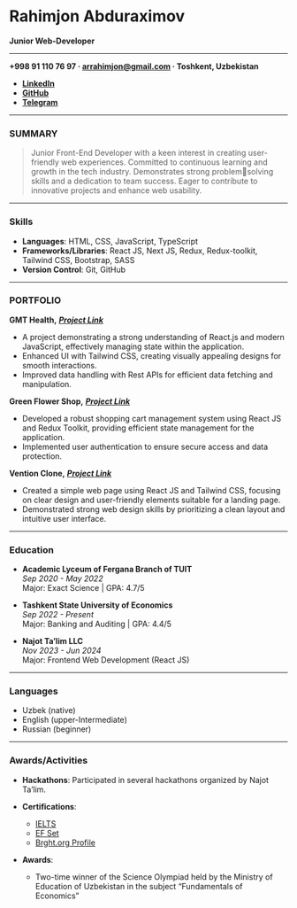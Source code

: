 # Rahimjon Abduraximov

**Junior Web-Developer**

---

**+998 91 110 76 97 · arrahimjon@gmail.com · Toshkent, Uzbekistan**

- [**LinkedIn**](https://www.linkedin.com/in/rakhimjon-abdurakhimov-5ba2b7231/)
- [**GitHub**](https://github.com/Rahimjon-A)
- [**Telegram**](https://telegram.me/RahimjonAbduraximov)

---

### SUMMARY

> Junior Front-End Developer with a keen interest in creating user-friendly web experiences.
> Committed to continuous learning and growth in the tech industry. Demonstrates strong problemsolving skills and a dedication to team success. Eager to contribute to innovative projects and
> enhance web usability.

---

### Skills

- **Languages**: HTML, CSS, JavaScript, TypeScript
- **Frameworks/Libraries**: React JS, Next JS, Redux, Redux-toolkit, Tailwind CSS, Bootstrap, SASS
- **Version Control**: Git, GitHub

---

### PORTFOLIO

**GMT Health,** _[**Project Link**](https://gmtcare.netlify.app/)_

- A project demonstrating a strong understanding of React.js and modern JavaScript,
  effectively managing state within the application.
- Enhanced UI with Tailwind CSS, creating visually appealing designs for smooth interactions.
- Improved data handling with Rest APIs for efficient data fetching and manipulation.

**Green Flower Shop,** _[**Project Link**](https://greenshopclone.netlify.app/)_

- Developed a robust shopping cart management system using React JS and Redux Toolkit, providing efficient state management for the application.
- Implemented user authentication to ensure secure access and data protection.

**Vention Clone,** _[**Project Link**](https://ventionclone.netlify.app/)_

- Created a simple web page using React JS and Tailwind CSS, focusing on clear design and user-friendly elements suitable for a landing page.
- Demonstrated strong web design skills by prioritizing a clean layout and intuitive user interface.

---

### Education

- **Academic Lyceum of Fergana Branch of TUIT**  
  _Sep 2020 - May 2022_  
  Major: Exact Science | GPA: 4.7/5

- **Tashkent State University of Economics**  
  _Sep 2022 - Present_  
  Major: Banking and Auditing | GPA: 4.4/5

- **Najot Ta’lim LLC**  
  _Nov 2023 - Jun 2024_  
  Major: Frontend Web Development (React JS)

---

### Languages

- Uzbek (native)
- English (upper-Intermediate)
- Russian (beginner)

---

### Awards/Activities

- **Hackathons**: Participated in several hackathons organized by Najot Ta’lim.
- **Certifications**:

  - [IELTS](https://drive.google.com/file/d/1Dtt56RhRYDbK2vkbrmzDp8ve-SiASy1y/view?usp=drive_link)
  - [EF Set](https://cert.efset.org/Z7GScE)
  - [Brght.org Profile](https://brght.org/profile/rahimjon-abduraximov/?utm_source=share&utm_medium=copy&utm_campaign=profile)

- **Awards**:
  - Two-time winner of the Science Olympiad held by the Ministry of Education of Uzbekistan in the subject “Fundamentals of Economics”
